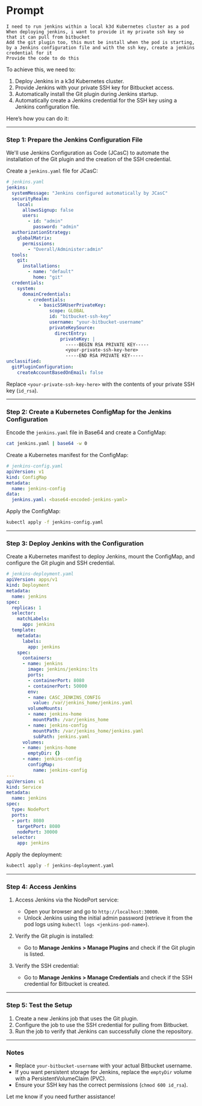 # Prompt
```
I need to run jenkins within a local k3d Kubernetes cluster as a pod
When deploying jenkins, i want to provide it my private ssh key so that it can pull from bitbucket
Add the git plugin too, this must be install when the pod is starting, by a Jenkins configuration file and with the ssh key, create a jenkins credential for it
Provide the code to do this
```

To achieve this, we need to:
1. Deploy Jenkins in a k3d Kubernetes cluster.
2. Provide Jenkins with your private SSH key for Bitbucket access.
3. Automatically install the Git plugin during Jenkins startup.
4. Automatically create a Jenkins credential for the SSH key using a Jenkins configuration file.

Here’s how you can do it:

---

### Step 1: Prepare the Jenkins Configuration File
We'll use Jenkins Configuration as Code (JCasC) to automate the installation of the Git plugin and the creation of the SSH credential.

Create a `jenkins.yaml` file for JCasC:

```yaml
# jenkins.yaml
jenkins:
  systemMessage: "Jenkins configured automatically by JCasC"
  securityRealm:
    local:
      allowsSignup: false
      users:
        - id: "admin"
          password: "admin"
  authorizationStrategy:
    globalMatrix:
      permissions:
        - "Overall/Administer:admin"
  tools:
    git:
      installations:
        - name: "default"
          home: "git"
  credentials:
    system:
      domainCredentials:
        - credentials:
            - basicSSHUserPrivateKey:
                scope: GLOBAL
                id: "bitbucket-ssh-key"
                username: "your-bitbucket-username"
                privateKeySource:
                  directEntry:
                    privateKey: |
                      -----BEGIN RSA PRIVATE KEY-----
                      <your-private-ssh-key-here>
                      -----END RSA PRIVATE KEY-----
unclassified:
  gitPluginConfiguration:
    createAccountBasedOnEmail: false
```

Replace `<your-private-ssh-key-here>` with the contents of your private SSH key (`id_rsa`).

---

### Step 2: Create a Kubernetes ConfigMap for the Jenkins Configuration
Encode the `jenkins.yaml` file in Base64 and create a ConfigMap:

```bash
cat jenkins.yaml | base64 -w 0
```

Create a Kubernetes manifest for the ConfigMap:

```yaml
# jenkins-config.yaml
apiVersion: v1
kind: ConfigMap
metadata:
  name: jenkins-config
data:
  jenkins.yaml: <base64-encoded-jenkins-yaml>
```

Apply the ConfigMap:

```bash
kubectl apply -f jenkins-config.yaml
```

---

### Step 3: Deploy Jenkins with the Configuration
Create a Kubernetes manifest to deploy Jenkins, mount the ConfigMap, and configure the Git plugin and SSH credential.

```yaml
# jenkins-deployment.yaml
apiVersion: apps/v1
kind: Deployment
metadata:
  name: jenkins
spec:
  replicas: 1
  selector:
    matchLabels:
      app: jenkins
  template:
    metadata:
      labels:
        app: jenkins
    spec:
      containers:
      - name: jenkins
        image: jenkins/jenkins:lts
        ports:
        - containerPort: 8080
        - containerPort: 50000
        env:
        - name: CASC_JENKINS_CONFIG
          value: /var/jenkins_home/jenkins.yaml
        volumeMounts:
        - name: jenkins-home
          mountPath: /var/jenkins_home
        - name: jenkins-config
          mountPath: /var/jenkins_home/jenkins.yaml
          subPath: jenkins.yaml
      volumes:
      - name: jenkins-home
        emptyDir: {}
      - name: jenkins-config
        configMap:
          name: jenkins-config
---
apiVersion: v1
kind: Service
metadata:
  name: jenkins
spec:
  type: NodePort
  ports:
  - port: 8080
    targetPort: 8080
    nodePort: 30000
  selector:
    app: jenkins
```

Apply the deployment:

```bash
kubectl apply -f jenkins-deployment.yaml
```

---

### Step 4: Access Jenkins
1. Access Jenkins via the NodePort service:
   - Open your browser and go to `http://localhost:30000`.
   - Unlock Jenkins using the initial admin password (retrieve it from the pod logs using `kubectl logs <jenkins-pod-name>`).

2. Verify the Git plugin is installed:
   - Go to **Manage Jenkins > Manage Plugins** and check if the Git plugin is listed.

3. Verify the SSH credential:
   - Go to **Manage Jenkins > Manage Credentials** and check if the SSH credential for Bitbucket is created.

---

### Step 5: Test the Setup
1. Create a new Jenkins job that uses the Git plugin.
2. Configure the job to use the SSH credential for pulling from Bitbucket.
3. Run the job to verify that Jenkins can successfully clone the repository.

---

### Notes
- Replace `your-bitbucket-username` with your actual Bitbucket username.
- If you want persistent storage for Jenkins, replace the `emptyDir` volume with a PersistentVolumeClaim (PVC).
- Ensure your SSH key has the correct permissions (`chmod 600 id_rsa`).

Let me know if you need further assistance!
